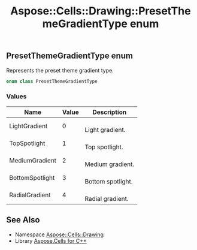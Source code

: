 ﻿---
title: Aspose::Cells::Drawing::PresetThemeGradientType enum
linktitle: PresetThemeGradientType
second_title: Aspose.Cells for C++ API Reference
description: 'Aspose::Cells::Drawing::PresetThemeGradientType enum. Represents the preset theme gradient type in C++.'
type: docs
weight: 10900
url: /cpp/aspose.cells.drawing/presetthemegradienttype/
---
## PresetThemeGradientType enum


Represents the preset theme gradient type.

```cpp
enum class PresetThemeGradientType
```

### Values

| Name | Value | Description |
| --- | --- | --- |
| LightGradient | 0 | <br>Light gradient. |
| TopSpotlight | 1 | <br>Top spotlight. |
| MediumGradient | 2 | <br>Medium gradient. |
| BottomSpotlight | 3 | <br>Bottom spotlight. |
| RadialGradient | 4 | <br>Radial gradient. |

## See Also

* Namespace [Aspose::Cells::Drawing](../)
* Library [Aspose.Cells for C++](../../)
